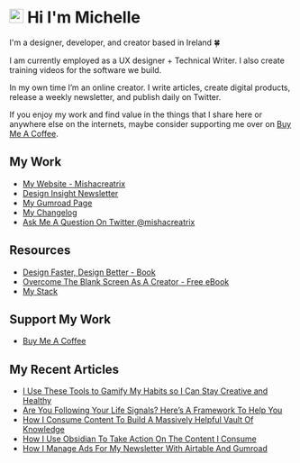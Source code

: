 # <img src="https://media.giphy.com/media/hvRJCLFzcasrR4ia7z/giphy.gif" width="25px"> Hi I'm Michelle


I'm a designer, developer, and creator based in Ireland 🍀

I am currently employed as a UX designer + Technical Writer. I also create training videos for the software we build.

In my own time I’m an online creator. I write articles, create digital products, release a weekly newsletter, and publish daily on Twitter.

If you enjoy my work and find value in the things that I share here or anywhere else on the internets, maybe consider supporting me over on [Buy Me A Coffee](https://www.buymeacoffee.com/mishacreatrix).

## My Work
- [My Website - Mishacreatrix](https://mishacreatrix.com/)
- [Design Insight Newsletter](https://designinsight.substack.com/)
- [My Gumroad Page](https://gumroad.com/mishacreatrix)
- [My Changelog](https://changelog.mishacreatrix.com/)
- [Ask Me A Question On Twitter @mishacreatrix](https://twitter.com/MishaCreatrix)

## Resources
- [Design Faster, Design Better - Book](https://designfaster.netlify.app/)
- [Overcome The Blank Screen As A Creator - Free eBook](https://gum.co/blank-screen)
- [My Stack](https://www.mishacreatrix.com/stack)

## Support My Work
- [Buy Me A Coffee](https://www.buymeacoffee.com/mishacreatrix)


## My Recent Articles

  * [I Use These Tools to Gamify My Habits so I Can Stay Creative and Healthy](https://mishacreatrix.com/essay-tools-gamify-habits)
  * [Are You Following Your Life Signals? Here’s A Framework To Help You](https://mishacreatrix.com/essay-follow-your-life-signals)
  * [How I Consume Content To Build A Massively Helpful Vault Of Knowledge](https://mishacreatrix.com/essay-how-i-consume-content)
  * [How I Use Obsidian To Take Action On The Content I Consume](https://mishacreatrix.com/obsidian-actionable-content)
  * [How I Manage Ads For My Newsletter With Airtable And Gumroad](https://mishacreatrix.com/manage-newsletter-ads)
